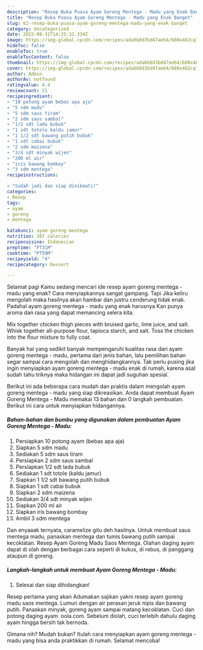 ```yaml
---
description: "Resep Buka Puasa Ayam Goreng Mentega - Madu yang Enak Banget"
title: "Resep Buka Puasa Ayam Goreng Mentega - Madu yang Enak Banget"
slug: 62-resep-buka-puasa-ayam-goreng-mentega-madu-yang-enak-banget
category: Uncategorized
date: 2022-08-31T14:25:31.334Z
image: https://img-global.cpcdn.com/recipes/ada6b8d3bd47aeb4/680x482cq70/ayam-goreng-mentega-madu-foto-resep-utama.jpg
hideToc: false
enableToc: true
enableTocContent: false
thumbnail: https://img-global.cpcdn.com/recipes/ada6b8d3bd47aeb4/680x482cq70/ayam-goreng-mentega-madu-foto-resep-utama.jpg
cover: https://img-global.cpcdn.com/recipes/ada6b8d3bd47aeb4/680x482cq70/ayam-goreng-mentega-madu-foto-resep-utama.jpg
author: Admin
authorAv: notfound
ratingvalue: 4.4
reviewcount: 21
recipeingredient:
- "10 potong ayam bebas apa aja"
- "5 sdm madu"
- "5 sdm saus tiram"
- "2 sdm saus sambal"
- "1/2 sdt lada bubuk"
- "1 sdt totole kaldu jamur"
- "1 1/2 sdt bawang putih bubuk"
- "1 sdt cabai bubuk"
- "2 sdm maizena"
- "3/4 sdt minyak wijen"
- "200 ml air"
- "iris bawang bombay"
- "3 sdm mentega"
recipeinstructions:

- "Sudah jadi dan siap dinikmati!"
categories:
- Resep
tags:
- ayam
- goreng
- mentega

katakunci: ayam goreng mentega 
nutrition: 207 calories
recipecuisine: Indonesian
preptime: "PT31M"
cooktime: "PT59M"
recipeyield: "4"
recipecategory: Dessert

---
```



Selamat pagi Kamu sedang mencari ide resep ayam goreng mentega - madu yang enak? Cara menyiapkannya sangat gampang. Tapi Jika keliru mengolah maka hasilnya akan hambar dan justru cenderung tidak enak. Padahal ayam goreng mentega - madu yang enak harusnya Kan punya aroma dan rasa yang dapat memancing selera kita.


Mix together chicken thigh pieces with bruised garlic, lime juice, and salt. Whisk together all-purpose flour, tapioca starch, and salt. Toss the chicken into the flour mixture to fully coat.

Banyak hal yang sedikit banyak mempengaruhi kualitas rasa dari ayam goreng mentega - madu, pertama dari jenis bahan, lalu pemilihan bahan segar sampai cara mengolah dan menghidangkannya. Tak perlu pusing jika ingin menyiapkan ayam goreng mentega - madu enak di rumah, karena asal sudah tahu triknya maka hidangan ini dapat jadi suguhan spesial.


Berikut ini ada beberapa cara mudah dan praktis dalam mengolah ayam goreng mentega - madu yang siap dikreasikan. Anda dapat membuat Ayam Goreng Mentega - Madu memakai 13 bahan dan 0 langkah pembuatan. Berikut ini cara untuk menyiapkan hidangannya.

<!--inarticleads1-->

##### Bahan-bahan dan bumbu yang digunakan dalam pembuatan Ayam Goreng Mentega - Madu:

1. Persiapkan 10 potong ayam (bebas apa aja)
1. Siapkan 5 sdm madu
1. Sediakan 5 sdm saus tiram
1. Persiapkan 2 sdm saus sambal
1. Persiapkan 1/2 sdt lada bubuk
1. Sediakan 1 sdt totole (kaldu jamur)
1. Siapkan 1 1/2 sdt bawang putih bubuk
1. Siapkan 1 sdt cabai bubuk
1. Siapkan 2 sdm maizena
1. Sediakan 3/4 sdt minyak wijen
1. Siapkan 200 ml air
1. Siapkan iris bawang bombay
1. Ambil 3 sdm mentega


Dan enyaaak ternyata, caramelize gitu deh hasilnya. Untuk membuat saus mentega madu, panaskan mentega dan tumis bawang putih sampai kecoklatan. Resep Ayam Goreng Madu Saos Mentega. Olahan daging ayam dapat di olah dengan berbagai cara seperti di kukus, di rebus, di panggang ataupun di goreng. 

<!--inarticleads2-->

##### Langkah-langkah untuk membuat Ayam Goreng Mentega - Madu:


1. Selesai dan siap dihidangkan!

Resep pertama yang akan Adumakan sajikan yakni resep ayam goreng madu saos mentega. Lumuri dengan air perasan jeruk nipis dan bawang putih. Panaskan minyak, goreng ayam sampai matang kecoklatan. Cuci dan potong daging ayam. oola.com. Sebelum diolah, cuci terlebih dahulu daging ayam hingga bersih tak bernoda. 

Gimana nih? Mudah bukan? Itulah cara menyiapkan ayam goreng mentega - madu yang bisa anda praktikkan di rumah. Selamat mencoba!
